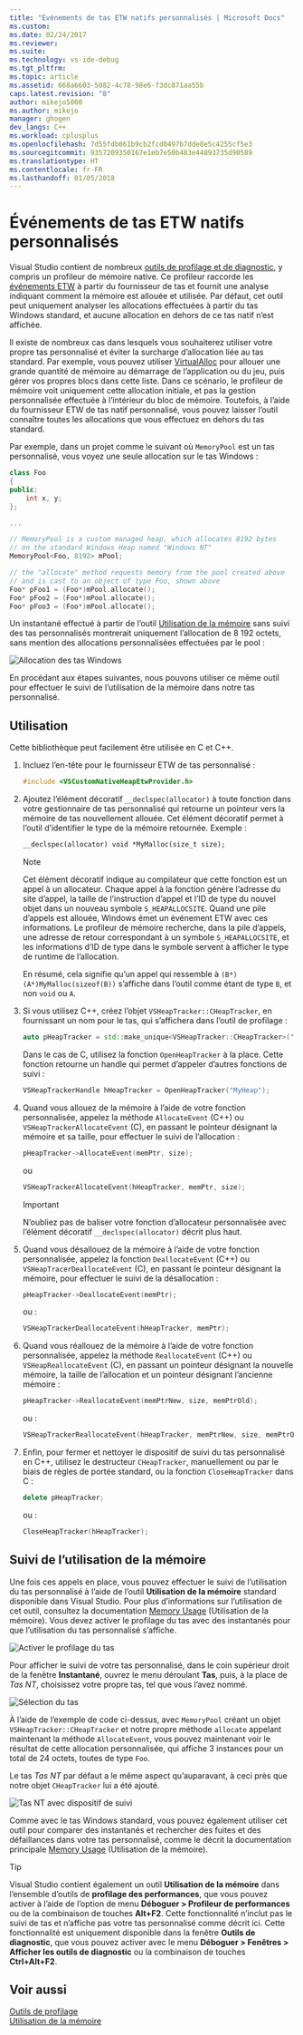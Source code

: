 ```yaml
---
title: "Événements de tas ETW natifs personnalisés | Microsoft Docs"
ms.custom: 
ms.date: 02/24/2017
ms.reviewer: 
ms.suite: 
ms.technology: vs-ide-debug
ms.tgt_pltfrm: 
ms.topic: article
ms.assetid: 668a6603-5082-4c78-98e6-f3dc871aa55b
caps.latest.revision: "8"
author: mikejo5000
ms.author: mikejo
manager: ghogen
dev_langs: C++
ms.workload: cplusplus
ms.openlocfilehash: 7d55fdb061b9cb2fcd0497b7dde8e5c4255cf5e3
ms.sourcegitcommit: 9357209350167e1eb7e50b483e44893735d90589
ms.translationtype: HT
ms.contentlocale: fr-FR
ms.lasthandoff: 01/05/2018
---
```

# <a name="custom-native-etw-heap-events"></a>Événements de tas ETW natifs personnalisés

Visual Studio contient de nombreux [outils de profilage et de diagnostic](../profiling/profiling-tools.md), y compris un profileur de mémoire native.  Ce profileur raccorde les [événements ETW](/windows-hardware/drivers/devtest/event-tracing-for-windows--etw-) à partir du fournisseur de tas et fournit une analyse indiquant comment la mémoire est allouée et utilisée.  Par défaut, cet outil peut uniquement analyser les allocations effectuées à partir du tas Windows standard, et aucune allocation en dehors de ce tas natif n’est affichée.

Il existe de nombreux cas dans lesquels vous souhaiterez utiliser votre propre tas personnalisé et éviter la surcharge d’allocation liée au tas standard.  Par exemple, vous pouvez utiliser [VirtualAlloc](https://msdn.microsoft.com/library/windows/desktop/aa366887(v=vs.85).aspx) pour allouer une grande quantité de mémoire au démarrage de l’application ou du jeu, puis gérer vos propres blocs dans cette liste.  Dans ce scénario, le profileur de mémoire voit uniquement cette allocation initiale, et pas la gestion personnalisée effectuée à l’intérieur du bloc de mémoire.  Toutefois, à l’aide du fournisseur ETW de tas natif personnalisé, vous pouvez laisser l’outil connaître toutes les allocations que vous effectuez en dehors du tas standard.

Par exemple, dans un projet comme le suivant où `MemoryPool` est un tas personnalisé, vous voyez une seule allocation sur le tas Windows :

```cpp
class Foo
{
public:
    int x, y;
};

...

// MemoryPool is a custom managed heap, which allocates 8192 bytes 
// on the standard Windows Heap named "Windows NT"
MemoryPool<Foo, 8192> mPool;

// the "allocate" method requests memory from the pool created above
// and is cast to an object of type Foo, shown above
Foo* pFoo1 = (Foo*)mPool.allocate();
Foo* pFoo2 = (Foo*)mPool.allocate();
Foo* pFoo3 = (Foo*)mPool.allocate();
```

Un instantané effectué à partir de l’outil [Utilisation de la mémoire](../profiling/memory-usage.md) sans suivi des tas personnalisés montrerait uniquement l’allocation de 8 192 octets, sans mention des allocations personnalisées effectuées par le pool :

![Allocation des tas Windows](media/heap-example-windows-heap.png)

En procédant aux étapes suivantes, nous pouvons utiliser ce même outil pour effectuer le suivi de l’utilisation de la mémoire dans notre tas personnalisé.

## <a name="how-to-use"></a>Utilisation

Cette bibliothèque peut facilement être utilisée en C et C++.

1. Incluez l’en-tête pour le fournisseur ETW de tas personnalisé :

   ```cpp
   #include <VSCustomNativeHeapEtwProvider.h>
   ```

1. Ajoutez l’élément décoratif `__declspec(allocator)` à toute fonction dans votre gestionnaire de tas personnalisé qui retourne un pointeur vers la mémoire de tas nouvellement allouée.  Cet élément décoratif permet à l’outil d’identifier le type de la mémoire retournée.  Exemple :

   ```cpp
   __declspec(allocator) void *MyMalloc(size_t size);
   ```
   
   > [!NOTE]
   > Cet élément décoratif indique au compilateur que cette fonction est un appel à un allocateur.  Chaque appel à la fonction génère l’adresse du site d’appel, la taille de l’instruction d’appel et l’ID de type du nouvel objet dans un nouveau symbole `S_HEAPALLOCSITE`.  Quand une pile d’appels est allouée, Windows émet un événement ETW avec ces informations.  Le profileur de mémoire recherche, dans la pile d’appels, une adresse de retour correspondant à un symbole `S_HEAPALLOCSITE`, et les informations d’ID de type dans le symbole servent à afficher le type de runtime de l’allocation.
   >
   > En résumé, cela signifie qu’un appel qui ressemble à `(B*)(A*)MyMalloc(sizeof(B))` s’affiche dans l’outil comme étant de type `B`, et non `void` ou `A`.

1. Si vous utilisez C++, créez l’objet `VSHeapTracker::CHeapTracker`, en fournissant un nom pour le tas, qui s’affichera dans l’outil de profilage :

   ```cpp
   auto pHeapTracker = std::make_unique<VSHeapTracker::CHeapTracker>("MyCustomHeap");
   ```

   Dans le cas de C, utilisez la fonction `OpenHeapTracker` à la place.  Cette fonction retourne un handle qui permet d’appeler d’autres fonctions de suivi :
  
   ```C
   VSHeapTrackerHandle hHeapTracker = OpenHeapTracker("MyHeap");
   ```

1. Quand vous allouez de la mémoire à l’aide de votre fonction personnalisée, appelez la méthode `AllocateEvent` (C++) ou `VSHeapTrackerAllocateEvent` (C), en passant le pointeur désignant la mémoire et sa taille, pour effectuer le suivi de l’allocation :

   ```cpp
   pHeapTracker->AllocateEvent(memPtr, size);
   ```

   ou

   ```C
   VSHeapTrackerAllocateEvent(hHeapTracker, memPtr, size);
   ```

   > [!IMPORTANT]
   > N’oubliez pas de baliser votre fonction d’allocateur personnalisée avec l’élément décoratif `__declspec(allocator)` décrit plus haut.

1. Quand vous désallouez de la mémoire à l’aide de votre fonction personnalisée, appelez la fonction `DeallocateEvent` (C++) ou `VSHeapTracerDeallocateEvent` (C), en passant le pointeur désignant la mémoire, pour effectuer le suivi de la désallocation :

   ```cpp
   pHeapTracker->DeallocateEvent(memPtr);
   ```

   ou :

   ```C
   VSHeapTrackerDeallocateEvent(hHeapTracker, memPtr);
   ```

1. Quand vous réallouez de la mémoire à l’aide de votre fonction personnalisée, appelez la méthode `ReallocateEvent` (C++) ou `VSHeapReallocateEvent` (C), en passant un pointeur désignant la nouvelle mémoire, la taille de l’allocation et un pointeur désignant l’ancienne mémoire :

   ```cpp
   pHeapTracker->ReallocateEvent(memPtrNew, size, memPtrOld);
   ```

   ou :

   ```C
   VSHeapTrackerReallocateEvent(hHeapTracker, memPtrNew, size, memPtrOld);
   ```

1. Enfin, pour fermer et nettoyer le dispositif de suivi du tas personnalisé en C++, utilisez le destructeur `CHeapTracker`, manuellement ou par le biais de règles de portée standard, ou la fonction `CloseHeapTracker` dans C :

   ```cpp
   delete pHeapTracker;
   ```

   ou :

   ```C
   CloseHeapTracker(hHeapTracker);
   ```

## <a name="tracking-memory-usage"></a>Suivi de l’utilisation de la mémoire
Une fois ces appels en place, vous pouvez effectuer le suivi de l’utilisation du tas personnalisé à l’aide de l’outil **Utilisation de la mémoire** standard disponible dans Visual Studio.  Pour plus d’informations sur l’utilisation de cet outil, consultez la documentation [Memory Usage](../profiling/memory-usage.md) (Utilisation de la mémoire). Vous devez activer le profilage du tas avec des instantanés pour que l’utilisation du tas personnalisé s’affiche. 

![Activer le profilage du tas](media/heap-enable-heap.png)

Pour afficher le suivi de votre tas personnalisé, dans le coin supérieur droit de la fenêtre **Instantané**, ouvrez le menu déroulant **Tas**, puis, à la place de *Tas NT*, choisissez votre propre tas, tel que vous l’avez nommé.

![Sélection du tas](media/heap-example-custom-heap.png)

À l’aide de l’exemple de code ci-dessus, avec `MemoryPool` créant un objet `VSHeapTracker::CHeapTracker` et notre propre méthode `allocate` appelant maintenant la méthode `AllocateEvent`, vous pouvez maintenant voir le résultat de cette allocation personnalisée, qui affiche 3 instances pour un total de 24 octets, toutes de type `Foo`.

Le tas *Tas NT* par défaut a le même aspect qu’auparavant, à ceci près que notre objet `CHeapTracker` lui a été ajouté.

![Tas NT avec dispositif de suivi](media/heap-example-windows-heap.png)

Comme avec le tas Windows standard, vous pouvez également utiliser cet outil pour comparer des instantanés et rechercher des fuites et des défaillances dans votre tas personnalisé, comme le décrit la documentation principale [Memory Usage](../profiling/memory-usage.md) (Utilisation de la mémoire).

> [!TIP]
> Visual Studio contient également un outil **Utilisation de la mémoire** dans l’ensemble d’outils de **profilage des performances**, que vous pouvez activer à l’aide de l’option de menu **Déboguer > Profileur de performances** ou de la combinaison de touches **Alt+F2**.  Cette fonctionnalité n’inclut pas le suivi de tas et n’affiche pas votre tas personnalisé comme décrit ici.  Cette fonctionnalité est uniquement disponible dans la fenêtre **Outils de diagnostic**, que vous pouvez activer avec le menu **Déboguer > Fenêtres > Afficher les outils de diagnostic** ou la combinaison de touches **Ctrl+Alt+F2**.

## <a name="see-also"></a>Voir aussi
[Outils de profilage](../profiling/profiling-tools.md)  
[Utilisation de la mémoire](../profiling/memory-usage.md)
